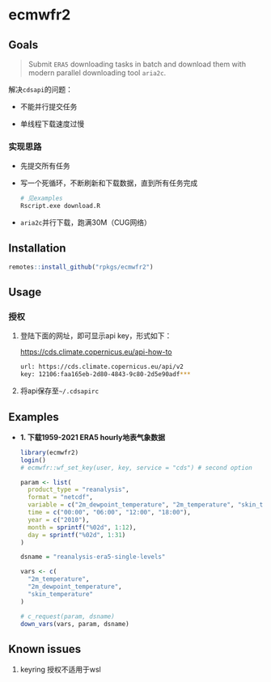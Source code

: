 
# ecmwfr2

<!-- badges: start -->
<!-- badges: end -->

## Goals

> Submit `ERA5` downloading tasks in batch and download them with modern parallel downloading tool `aria2c`.

解决`cdsapi`的问题：

- 不能并行提交任务

- 单线程下载速度过慢

### 实现思路

- 先提交所有任务

- 写一个死循环，不断刷新和下载数据，直到所有任务完成
  
  ```bash
  # 见examples
  Rscript.exe download.R
  ```
- `aria2c`并行下载，跑满30M（CUG网络）

## Installation

``` r
remotes::install_github("rpkgs/ecmwfr2")
```

## Usage

### 授权

1. 登陆下面的网址，即可显示api key，形式如下：

    <https://cds.climate.copernicus.eu/api-how-to>

    ```bash
    url: https://cds.climate.copernicus.eu/api/v2
    key: 12106:faa165eb-2d80-4843-9c80-2d5e90adf***
    ```

2. 将api保存至`~/.cdsapirc`



## Examples

- **1. 下载1959-2021 ERA5 hourly地表气象数据**

  ``` r
  library(ecmwfr2)
  login()
  # ecmwfr::wf_set_key(user, key, service = "cds") # second option
  
  param <- list(
    product_type = "reanalysis",
    format = "netcdf",
    variable = c("2m_dewpoint_temperature", "2m_temperature", "skin_temperature"),
    time = c("00:00", "06:00", "12:00", "18:00"),
    year = c("2010"),
    month = sprintf("%02d", 1:12),
    day = sprintf("%02d", 1:31)
  )
  
  dsname = "reanalysis-era5-single-levels"
  
  vars <- c(
    "2m_temperature",
    "2m_dewpoint_temperature",
    "skin_temperature"
  )
  
  # c_request(param, dsname)
  down_vars(vars, param, dsname)
  ```

## Known issues

1. keyring 授权不适用于wsl
